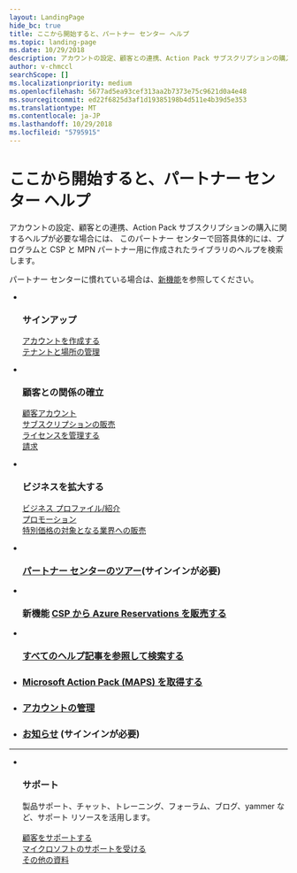```yaml
---
layout: LandingPage
hide_bc: true
title: ここから開始すると、パートナー センター ヘルプ
ms.topic: landing-page
ms.date: 10/29/2018
description: アカウントの設定、顧客との連携、Action Pack サブスクリプションの購入に関するヘルプが必要な場合には、 このパートナー センターで回答具体的には、プログラムと CSP と MPN パートナー用に作成されたライブラリのヘルプを検索します。 
author: v-chmccl
searchScope: []
ms.localizationpriority: medium
ms.openlocfilehash: 5677ad5ea93cef313aa2b7373e75c9621d0a4e48
ms.sourcegitcommit: ed22f6825d3af1d19385198b4d511e4b39d5e353
ms.translationtype: MT
ms.contentlocale: ja-JP
ms.lasthandoff: 10/29/2018
ms.locfileid: "5795915"
---
```

# <a name="start-here-for-help-with-partner-center"></a>ここから開始すると、パートナー センター ヘルプ

アカウントの設定、顧客との連携、Action Pack サブスクリプションの購入に関するヘルプが必要な場合には、 このパートナー センターで回答具体的には、プログラムと CSP と MPN パートナー用に作成されたライブラリのヘルプを検索します。

パートナー センターに慣れている場合は、[新機能](/partner-center/whats-new-in-pc)を参照してください。

<ul id="products1" class="cardsC cols cols3 panelContent singlePanelContent">
    <li>
        <div class="cardSize">
            <div class="cardPadding">
                <div class="card">
                    <div class="cardImageOuter">
                        <div class="cardImage bgdAccent1">
                            <img alt="" src="https://docs.microsoft.com/media/illustrations/sql-get-started-understand.svg" data-linktype="external">
                        </div>
                    </div>
                    <div class="cardText">
                        <h3>サインアップ</h3>
                        <p><a href="/partner-center/mpn-create-a-partner-center-account">アカウントを作成する</a><br /><a href="/partner-center/azure-active-directory-tenants-and-partner-center">テナントと場所の管理</a></p>
                    </div>
                </div>
            </div>
        </div>
    </li>
    <li>
        <div class="cardSize">
            <div class="cardPadding">
                <div class="card">
                    <div class="cardImageOuter">
                        <div class="cardImage bgdAccent1">
                            <img alt="" src="https://docs.microsoft.com/media/illustrations/virtualization-hperv-server-community.svg" data-linktype="external">
                        </div>
                    </div>
                    <div class="cardText">
                        <h3>顧客との関係の確立</h3>
                        <p><a href="/partner-center/customer-accounts">顧客アカウント</a><br /><a href="/partner-center/customer-subscriptions">サブスクリプションの販売</a><br /><a href="/partner-center/assign-licenses-to-users">ライセンスを管理する</a><br /><a href="/partner-center/billing">請求</a></p>
                    </div>
                </div>
            </div>
        </div>
    </li>
    <li>
        <div class="cardSize">
            <div class="cardPadding">
                <div class="card">
                    <div class="cardImageOuter">
                        <div class="cardImage bgdAccent1">
                            <img alt="" src="https://docs.microsoft.com/media/illustrations/biztalk-get-started-scenarios.svg" data-linktype="external">
                        </div>
                    </div>
                    <div class="cardText">
                        <h3>ビジネスを拡大する</h3>
                        <p><a href="/partner-center/referrals">ビジネス プロファイル/紹介</a><br /><a href="/partner-center/promotions">プロモーション</a><br /><a href="/partner-center/get-special-pricing-for-offers">特別価格の対象となる業界への販売</a></p>
                    </div>
                </div>
            </div>
        </div>
    </li>
</ul>

<ul id="products2" class="cardsF cols cols3 panelContent singlePanelContent">
    <li>
        <div class="cardSize">
            <div class="cardPadding">
                <div class="card">
                    <div class="cardImageOuter">
                        <div class="cardImage">
                            <img alt="" src="https://docs.microsoft.com/media/common/i_portal.svg" data-linktype="external">
                        </div>
                    </div>
                    <div class="cardText">
                        <h3><a href="https://partnercenter.microsoft.com/pcv/redirect?authenticate=true&redirect=%2Fdashboard%2Foverview">パートナー センターのツアー</a>(サインインが必要)</h3>
                    </div>
                </div>
            </div>
        </div>
    </li>
    <li>
        <div class="cardSize">
            <div class="cardPadding">
                <div class="card">
                    <div class="cardImageOuter">
                        <div class="cardImage">
                            <img alt="" src="https://docs.microsoft.com/media/common/i_vmm-cloud.svg" data-linktype="external">
                        </div>
                    </div>
                    <div class="cardText">
                        <h3>新機能 <a href="/partner-center/azure-ri-server-subscriptions">CSP から Azure Reservations を販売する</a></h3>
                    </div>
                </div>
            </div>
        </div>
    </li>
    <li>
        <div class="cardSize">
            <div class="cardPadding">
                <div class="card">
                    <div class="cardImageOuter">
                        <div class="cardImage">
                            <img alt="" src="https://docs.microsoft.com/media/common/i_form.svg" data-linktype="external">
                        </div>
                    </div>
                    <div class="cardText">
                        <h3><a href="/partner-center/">すべてのヘルプ記事を参照して検索する</a></h3>
                    </div>
                </div>
            </div>
        </div>
    </li>
    <li>
        <div class="cardSize">
            <div class="cardPadding">
                <div class="card">
                    <div class="cardText">
                        <h3><a href="/partner-center/mpn-get-action-pack">Microsoft Action Pack (MAPS) を取得する</a></h3>
                    </div>
                </div>
            </div>
        </div>
    </li>
    <li>
        <div class="cardSize">
            <div class="cardPadding">
                <div class="card">
                    <div class="cardText">
                        <h3><a href="/partner-center/partner-center-account-setup">アカウントの管理</a></h3>
                    </div>
                </div>
            </div>
        </div>
    </li>
    <li>
        <div class="cardSize">
            <div class="cardPadding">
                <div class="card">
                    <div class="cardText">
                        <h3><a href="https://partnercenter.microsoft.com/pcv/announcements">お知らせ</a> (サインインが必要)</h3>
                    </div>
                </div>
            </div>
        </div>
    </li>
</ul>
<hr />

<ul id="products3" class="cardsF cols cols3 panelContent singlePanelContent">
    <li>
        <div class="cardSize">
            <div class="cardPadding">
                <div class="card">
                    <div class="cardImageOuter">
                        <div class="cardImage">
                            <img class="x-hidden-focus" alt="" src="https://docs.microsoft.com/media/common/i_support.svg" data-linktype="external">
                        </div>
                    </div>
                    <div class="cardText">
                        <h3>サポート</h3>
                        <p>製品サポート、チャット、トレーニング、フォーラム、ブログ、yammer など、サポート リソースを活用します。<br /><br /><a href="/partner-center/customer-support">顧客をサポートする</a><br /><a href="/partner-center/support-from-microsoft">マイクロソフトのサポートを受ける</a><br /><a href="https://partnercenter.microsoft.com/partner/support">その他の資料</a></p>
                    </div>
                </div>
            </div>
        </div>
    </li>
</ul>
